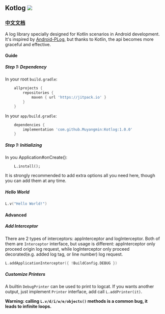 ## Kotlog [![](https://jitpack.io/v/Muyangmin/Kotlog.svg)](https://jitpack.io/#Muyangmin/Kotlog)

### [中文文档](./README_zh.md)
A log library specially designed for Kotlin scenarios in Android development. It's inspired by [Android-PLog](https://github.com/JumeiRdGroup/Android-PLog), but thanks to Kotlin, the api becomes more graceful and effective.

#### Guide
##### Step 1: Dependency
In your root `build.gradle`:
```groovy
	allprojects {
		repositories {
			maven { url 'https://jitpack.io' }
		}
	}
```

In your `app/build.gradle`:

```groovy
	dependencies {
		implementation 'com.github.Muyangmin:Kotlog:1.0.0'
	}
```
##### Step 1: Initializing
In you Application#onCreate():
```
    L.install();
```
It is strongly recommended to add extra options all you need here, though you can add them at any time.
##### Hello World
```kotlin
L.v("Hello World!")
```
#### Advanced
##### Add Interceptor
There are 2 types of interceptors: appInterceptor and logInterceptor. Both of them are `Interceptor` interface, but usage is different: appInterceptor only proceed origin log request, while logInterceptor only proceed decorated(e.g. added log tag, or line number) log request.
```kotlin
L.addApplicationInterceptor({ !BuildConfig.DEBUG })
``` 
##### Customize Printers
A builtin `DebugPrinter` can be used to print to logcat. If you wants another output, just implement `Printer` interface, add call `L.addPrinter(it)`.

**Warning: calling `L.v/d/i/w/e/objects()` methods is a common bug, it leads to infinite loops.**